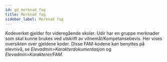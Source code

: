 ```yaml
---
id: gd_merknad_fag
title: Merknad fag
sidebar_label: Merknad fag
---
```

Kodeverket gjelder for videregående skoler.
Udir har en gruppe merknader som skal kunne brukes ved utskrift av vitnemål/Kompetansebevis. Her vises oversikten over gjeldene koder. Disse FAM-kodene kan benyttes på elevnivå, se _Elevadmin>Karakterdokumentasjon_ og _Elevadmin>Karakterer/FAM_.
